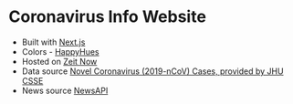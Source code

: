 # Coronavirus Info Website

* Built with [Next.js](https://nextjs.org/)
* Colors - [HappyHues](https://www.happyhues.co/palettes/6)
* Hosted on [Zeit Now](https://zeit.co/)
* Data source [Novel Coronavirus (2019-nCoV) Cases, provided by JHU CSSE](https://docs.google.com/spreadsheets/d/1yZv9w9zRKwrGTaR-YzmAqMefw4wMlaXocejdxZaTs6w/htmlview?usp=sharing&sle=true#)
* News source [NewsAPI](https://newsapi.org)
